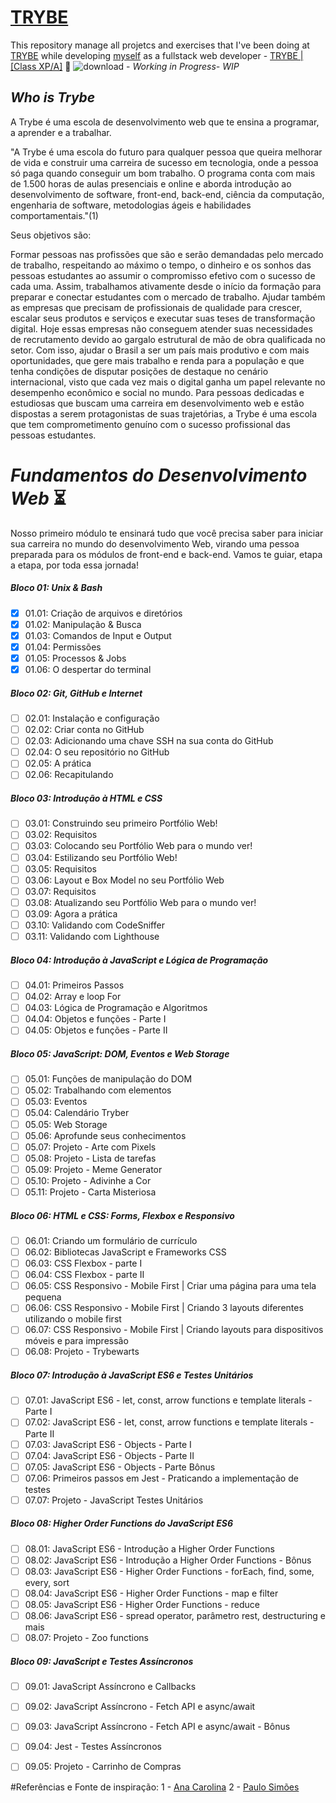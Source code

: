 # [TRYBE](https://www.betrybe.com/)
This repository manage all projetcs and exercises that I've been doing at [TRYBE](https://www.betrybe.com/) while developing [myself](https://www.linkedin.com/in/gilsondebritonogueira/) as a fullstack web developer - [TRYBE | [Class XP/A]](https://www.betrybe.com/)  :rocket:  ![download](https://user-images.githubusercontent.com/7903924/138347214-b20c0925-a23f-491c-aa3f-42bab978b1de.png) - _Working in Progress- WIP_

## _Who is Trybe_
A Trybe é uma escola de desenvolvimento web que te ensina a programar, a aprender e a trabalhar.

"A Trybe é uma escola do futuro para qualquer pessoa que queira melhorar de vida e construir uma carreira de sucesso em tecnologia, onde a pessoa só paga quando conseguir um bom trabalho.
O programa conta com mais de 1.500 horas de aulas presenciais e online e aborda introdução ao desenvolvimento de software, front-end, back-end, ciência da computação, engenharia de software, metodologias ágeis e habilidades comportamentais."(1)


Seus objetivos são:

Formar pessoas nas profissões que são e serão demandadas pelo mercado de trabalho, respeitando ao máximo o tempo, o dinheiro e os sonhos das pessoas estudantes ao assumir o compromisso efetivo com o sucesso de cada uma. Assim, trabalhamos ativamente desde o início da formação para preparar e conectar estudantes com o mercado de trabalho.
Ajudar também as empresas que precisam de profissionais de qualidade para crescer, escalar seus produtos e serviços e executar suas teses de transformação digital. Hoje essas empresas não conseguem atender suas necessidades de recrutamento devido ao gargalo estrutural de mão de obra qualificada no setor.
Com isso, ajudar o Brasil a ser um país mais produtivo e com mais oportunidades, que gere mais trabalho e renda para a população e que tenha condições de disputar posições de destaque no cenário internacional, visto que cada vez mais o digital ganha um papel relevante no desempenho econômico e social no mundo.
Para pessoas dedicadas e estudiosas que buscam uma carreira em desenvolvimento web e estão dispostas a serem protagonistas de suas trajetórias, a Trybe é uma escola que tem comprometimento genuíno com o sucesso profissional das pessoas estudantes.



# _Fundamentos do Desenvolvimento Web_ :hourglass_flowing_sand:
Nosso primeiro módulo te ensinará tudo que você precisa saber para iniciar sua carreira no mundo do desenvolvimento Web, virando uma pessoa preparada para os módulos de front-end e back-end. Vamos te guiar, etapa a etapa, por toda essa jornada!
##### _Bloco 01: Unix & Bash_

- [x] 01.01: Criação de arquivos e diretórios
- [x] 01.02: Manipulação & Busca
- [x] 01.03: Comandos de Input e Output
- [x] 01.04: Permissões
- [x] 01.05: Processos & Jobs
- [x] 01.06: O despertar do terminal

##### _Bloco 02: Git, GitHub e Internet_

- [ ] 02.01: Instalação e configuração
- [ ] 02.02: Criar conta no GitHub
- [ ] 02.03: Adicionando uma chave SSH na sua conta do GitHub
- [ ] 02.04: O seu repositório no GitHub
- [ ] 02.05: A prática
- [ ] 02.06: Recapitulando

##### _Bloco 03: Introdução à HTML e CSS_

- [ ] 03.01: Construindo seu primeiro Portfólio Web!
- [ ] 03.02: Requisitos
- [ ] 03.03: Colocando seu Portfólio Web para o mundo ver!
- [ ] 03.04: Estilizando seu Portfólio Web!
- [ ] 03.05: Requisitos
- [ ] 03.06: Layout e Box Model no seu Portfólio Web
- [ ] 03.07: Requisitos
- [ ] 03.08: Atualizando seu Portfólio Web para o mundo ver!
- [ ] 03.09: Agora a prática
- [ ] 03.10: Validando com CodeSniffer
- [ ] 03.11: Validando com Lighthouse

##### _Bloco 04: Introdução à JavaScript e Lógica de Programação_

- [ ] 04.01: Primeiros Passos
- [ ] 04.02: Array e loop For
- [ ] 04.03: Lógica de Programação e Algoritmos
- [ ] 04.04: Objetos e funções - Parte I
- [ ] 04.05: Objetos e funções - Parte II

##### _Bloco 05: JavaScript: DOM, Eventos e Web Storage_

- [ ] 05.01: Funções de manipulação do DOM
- [ ] 05.02: Trabalhando com elementos
- [ ] 05.03: Eventos
- [ ] 05.04: Calendário Tryber
- [ ] 05.05: Web Storage
- [ ] 05.06: Aprofunde seus conhecimentos
- [ ] 05.07: Projeto - Arte com Pixels
- [ ] 05.08: Projeto - Lista de tarefas
- [ ] 05.09: Projeto - Meme Generator
- [ ] 05.10: Projeto - Adivinhe a Cor
- [ ] 05.11: Projeto - Carta Misteriosa

##### _Bloco 06: HTML e CSS: Forms, Flexbox e Responsivo_

- [ ] 06.01: Criando um formulário de currículo
- [ ] 06.02: Bibliotecas JavaScript e Frameworks CSS
- [ ] 06.03: CSS Flexbox - parte I
- [ ] 06.04: CSS Flexbox - parte II
- [ ] 06.05: CSS Responsivo - Mobile First | Criar uma página para uma tela pequena
- [ ] 06.06: CSS Responsivo - Mobile First | Criando 3 layouts diferentes utilizando o mobile first
- [ ] 06.07: CSS Responsivo - Mobile First | Criando layouts para dispositivos móveis e para impressão
- [ ] 06.08: Projeto - Trybewarts

##### _Bloco 07: Introdução à JavaScript ES6 e Testes Unitários_

- [ ] 07.01: JavaScript ES6 - let, const, arrow functions e template literals - Parte I
- [ ] 07.02: JavaScript ES6 - let, const, arrow functions e template literals - Parte II
- [ ] 07.03: JavaScript ES6 - Objects - Parte I
- [ ] 07.04: JavaScript ES6 - Objects - Parte II
- [ ] 07.05: JavaScript ES6 - Objects - Parte Bônus
- [ ] 07.06: Primeiros passos em Jest - Praticando a implementação de testes
- [ ] 07.07: Projeto - JavaScript Testes Unitários

##### _Bloco 08: Higher Order Functions do JavaScript ES6_

- [ ] 08.01: JavaScript ES6 - Introdução a Higher Order Functions
- [ ] 08.02: JavaScript ES6 - Introdução a Higher Order Functions - Bônus
- [ ] 08.03: JavaScript ES6 - Higher Order Functions - forEach, find, some, every, sort
- [ ] 08.04: JavaScript ES6 - Higher Order Functions - map e filter
- [ ] 08.05: JavaScript ES6 - Higher Order Functions - reduce
- [ ] 08.06: JavaScript ES6 - spread operator, parâmetro rest, destructuring e mais
- [ ] 08.07: Projeto - Zoo functions

##### _Bloco 09: JavaScript e Testes Assíncronos_

- [ ] 09.01: JavaScript Assíncrono e Callbacks
- [ ] 09.02: JavaScript Assíncrono - Fetch API e async/await
- [ ] 09.03: JavaScript Assíncrono - Fetch API e async/await - Bônus
- [ ] 09.04: Jest - Testes Assíncronos
- [ ] 09.05: Projeto - Carrinho de Compras






#Referências e Fonte de inspiração:
1 - [Ana Carolina](https://github.com/gomesanac)
2 - [Paulo Simões](https://github.com/paulohbsimoes)

